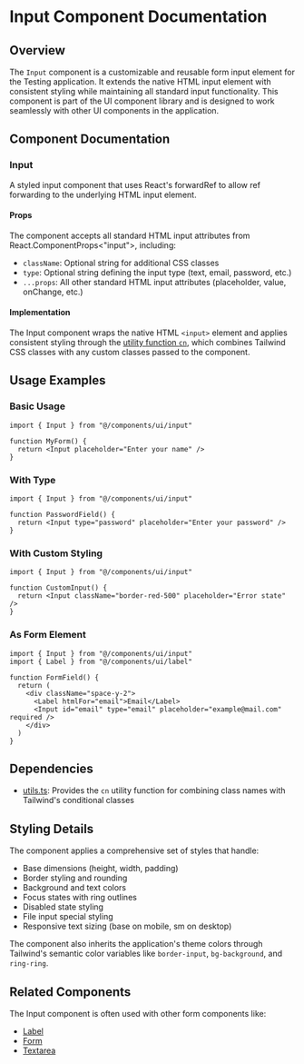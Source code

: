 # Input Component Documentation

## Overview

The `Input` component is a customizable and reusable form input element for the Testing application. It extends the native HTML input element with consistent styling while maintaining all standard input functionality. This component is part of the UI component library and is designed to work seamlessly with other UI components in the application.

## Component Documentation

### Input

A styled input component that uses React's forwardRef to allow ref forwarding to the underlying HTML input element.

#### Props

The component accepts all standard HTML input attributes from React.ComponentProps<"input">, including:

- `className`: Optional string for additional CSS classes
- `type`: Optional string defining the input type (text, email, password, etc.)
- `...props`: All other standard HTML input attributes (placeholder, value, onChange, etc.)

#### Implementation

The Input component wraps the native HTML `<input>` element and applies consistent styling through the [utility function `cn`](../../../lib/utils.md), which combines Tailwind CSS classes with any custom classes passed to the component.

## Usage Examples

### Basic Usage

```tsx
import { Input } from "@/components/ui/input"

function MyForm() {
  return <Input placeholder="Enter your name" />
}
```

### With Type

```tsx
import { Input } from "@/components/ui/input"

function PasswordField() {
  return <Input type="password" placeholder="Enter your password" />
}
```

### With Custom Styling

```tsx
import { Input } from "@/components/ui/input"

function CustomInput() {
  return <Input className="border-red-500" placeholder="Error state" />
}
```

### As Form Element

```tsx
import { Input } from "@/components/ui/input"
import { Label } from "@/components/ui/label"

function FormField() {
  return (
    <div className="space-y-2">
      <Label htmlFor="email">Email</Label>
      <Input id="email" type="email" placeholder="example@mail.com" required />
    </div>
  )
}
```

## Dependencies

- [utils.ts](../../../lib/utils.md): Provides the `cn` utility function for combining class names with Tailwind's conditional classes

## Styling Details

The component applies a comprehensive set of styles that handle:

- Base dimensions (height, width, padding)
- Border styling and rounding
- Background and text colors
- Focus states with ring outlines
- Disabled state styling
- File input special styling
- Responsive text sizing (base on mobile, sm on desktop)

The component also inherits the application's theme colors through Tailwind's semantic color variables like `border-input`, `bg-background`, and `ring-ring`.

## Related Components

The Input component is often used with other form components like:

- [Label](./label.md)
- [Form](./form.md)
- [Textarea](./textarea.md)
